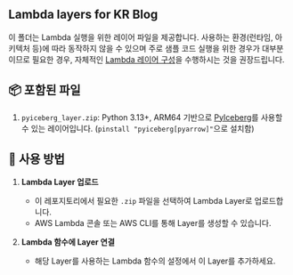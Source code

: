 ## Lambda layers for KR Blog
이 폴더는 Lambda 실행을 위한 레이어 파일을 제공합니다. 사용하는 환경(런타임, 아키텍처 등)에 따라 동작하지 않을 수 있으며 주로 샘플 코드 실행을 위한 경우가 대부분이므로 필요한 경우, 자체적인 [Lambda 레이어 구성](https://docs.aws.amazon.com/ko_kr/lambda/latest/dg/creating-deleting-layers.html)을 수행하시는 것을 권장드립니다.

## 📦 포함된 파일

1. `pyiceberg_layer.zip`: Python 3.13+, ARM64 기반으로 [PyIceberg](https://py.iceberg.apache.org/)를 사용할 수 있는 레이어입니다. (`pinstall "pyiceberg[pyarrow]"`으로 설치함)

## 🔧 사용 방법

1. **Lambda Layer 업로드**
   - 이 레포지토리에서 필요한 `.zip` 파일을 선택하여 Lambda Layer로 업로드합니다.
   - AWS Lambda 콘솔 또는 AWS CLI를 통해 Layer를 생성할 수 있습니다.

2. **Lambda 함수에 Layer 연결**
   - 해당 Layer를 사용하는 Lambda 함수의 설정에서 이 Layer를 추가하세요.
